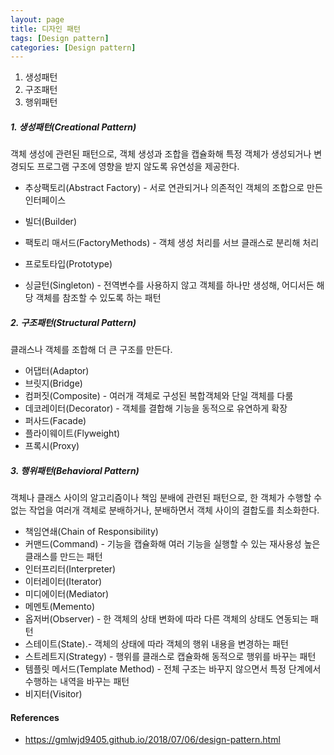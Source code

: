 ```yaml
---
layout: page
title: 디자인 패턴
tags: [Design pattern]
categories: [Design pattern]
---
```



1. 생성패턴
2. 구조패턴
3. 행위패턴



##### 1. 생성패턴(Creational Pattern)

객체 생성에 관련된 패턴으로, 객체 생성과 조합을 캡슐화해 특정 객체가 생성되거나 변경되도 프로그램 구조에 영향을 받지 않도록 유연성을 제공한다.

- 추상팩토리(Abstract Factory) - 서로 연관되거나 의존적인 객체의 조합으로 만든 인터페이스

- 빌더(Builder)

- 팩토리 매서드(FactoryMethods) - 객체 생성 처리를 서브 클래스로 분리해 처리

- 프로토타입(Prototype)

- 싱글턴(Singleton) - 전역변수를 사용하지 않고 객체를 하나만 생성해, 어디서든 해당 객체를 참조할 수 있도록 하는 패턴

  

##### 2. 구조패턴(Structural Pattern)

클래스나 객체를 조합해 더 큰 구조를 만든다. 

- 어댑터(Adaptor)
- 브릿지(Bridge)
- 컴퍼짓(Composite) - 여러개 객체로 구성된 복합객체와 단일 객체를 다룸
- 데코레이터(Decorator) - 객체를 결합해 기능을 동적으로 유연하게 확장
- 퍼사드(Facade)
- 플라이웨이트(Flyweight)
- 프록시(Proxy)

##### 3. 행위패턴(Behavioral Pattern)

객체나 클래스 사이의 알고리즘이나 책임 분배에 관련된 패턴으로, 한 객체가 수행할 수 없는 작업을 여러개 객체로 분배하거나, 분배하면서 객체 사이의 결합도를 최소화한다.

- 책임연쇄(Chain of Responsibility)
- 커맨드(Command) - 기능을 캡슐화해 여러 기능을 실행할 수 있는 재사용성 높은 클래스를 만드는 패턴
- 인터프리터(Interpreter)
- 이터레이터(Iterator)
- 미디에이터(Mediator)
- 메멘토(Memento)
- 옵저버(Observer) - 한 객체의 상태 변화에 따라 다른 객체의 상태도 연동되는 패턴
- 스테이트(State).- 객체의 상태에 따라 객체의 행위 내용을 변경하는 패턴
- 스트레트지(Strategy) - 행위를 클래스로 캡슐화해 동적으로 행위를 바꾸는 패턴
- 템플릿 메서드(Template Method) - 전체 구조는 바꾸지 않으면서 특정 단계에서 수행하는 내역을 바꾸는 패턴
- 비지터(Visitor)



#### References

* https://gmlwjd9405.github.io/2018/07/06/design-pattern.html
